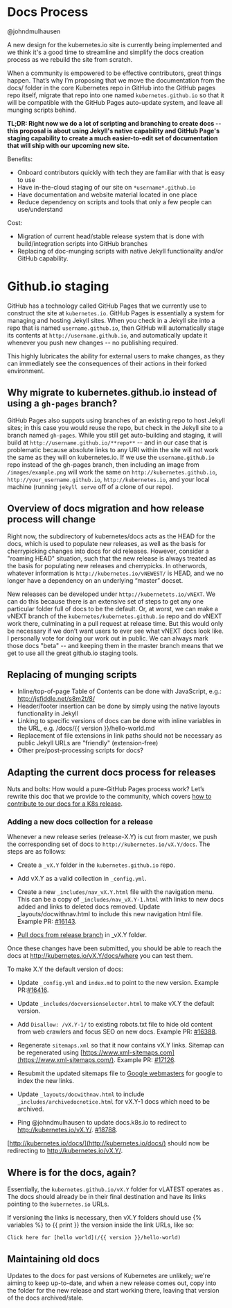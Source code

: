 # Docs Process

@johndmulhausen

A new design for the kubernetes.io site is currently being implemented and we think it's a good time to streamline and simplify the docs creation process as we rebuild the site from scratch.

When a community is empowered to be effective contributors, great things happen. That’s why I’m proposing that we move the documentation from the docs/ folder in the core Kubernetes repo in GitHub into the GitHub pages repo itself, migrate that repo into one named `kubernetes.github.io` so that it will be compatible with the GitHub Pages auto-update system, and leave all munging scripts behind.

**TL;DR: Right now we do a lot of scripting and branching to create docs -- this proposal is about using Jekyll's native capability and GitHub Page's staging capability to create a much easier-to-edit set of documentation that will ship with our upcoming new site.**

Benefits:

* Onboard contributors quickly with tech they are familiar with that is easy to use
* Have in-the-cloud staging of our site on `*username*.github.io`
* Have documentation and website material located in one place
* Reduce dependency on scripts and tools that only a few people can use/understand

Cost:

* Migration of current head/stable release system that is done with build/integration scripts into GitHub branches
* Replacing of doc-munging scripts with native Jekyll functionality and/or GitHub capability.

# Github.io staging

GitHub has a technology called GitHub Pages that we currently use to construct the site at `kubernetes.io`. GitHub Pages is essentially a system for managing and hosting Jekyll sites. When you check in a Jekyll site into a repo that is named `username.github.io`, then GitHub will automatically stage its contents at `http://username.github.io`, and automatically update it whenever you push new changes -- no publishing required.

This highly lubricates the ability for external users to make changes, as they can immediately see the consequences of their actions in their forked environment. 

## Why migrate to kubernetes.github.io instead of using a `gh-pages` branch?

GitHub Pages also suppots using branches of an existing repo to host Jekyll sites; in this case you would reuse the repo, but check in the Jekyll site to a branch named `gh-pages`. While you still get auto-building and staging, it will build at `http://username.github.io/**repo**` -- and in our case that is problematic because absolute links to any URI within the site will not work the same as they will on kubernetes.io. If we use the `username.github.io` repo instead of the gh-pages branch, then including an image from `/images/example.png` will work the same on `http://kubernetes.github.io`, `http://your_username.github.io`, `http://kubernetes.io`, and your local machine (running `jekyll serve` off of a clone of our repo).

## Overview of docs migration and how release process will change

Right now, the subdirectory of kubernetes/docs acts as the HEAD for the docs, which is used to populate new releases, as well as the basis for cherrypicking changes into docs for old releases. However, consider a "roaming HEAD" situation, such that the new release is always treated as the basis for populating new releases and  cherrypicks. In otherwords, whatever information is `http://kubernetes.io/vNEWEST/` is HEAD, and we no longer have a dependency on an underlying “master” docset. 

New releases can be developed under `http://kubernetets.io/vNEXT`. We can do this because there is an extensive set of steps to get any one particular folder full of docs to be the default. Or, at worst, we can make a vNEXT branch of the `kubernetes/kubernetes.github.io` repo and do vNEXT work there, culminating in a pull request at release time. But this would only be necessary if we don’t want users to ever see what vNEXT docs look like. I personally vote for doing our work out in public. We can always mark those docs "beta" -- and keeping them in the master branch means that we get to use all the great github.io staging tools. 

## Replacing of munging scripts

- Inline/top-of-page Table of Contents can be done with JavaScript, e.g.: http://jsfiddle.net/s8m2t/8/
- Header/footer insertion can be done by simply using the native layouts functionality in Jekyll
- Linking to specific versions of docs can be done with inline variables in the URL, e.g. /docs/{{ version }}/hello-world.md
- Replacement of file extensions in link paths should not be necessary as public Jekyll URLs are "friendly" (extension-free)
- Other pre/post-processing scripts for docs?

## Adapting the current docs process for releases

Nuts and bolts: How would a pure-GitHub Pages process work? Let’s rewrite this doc that we provide to the community, which covers [how to contribute to our docs for a K8s release](https://github.com/kubernetes/kubernetes/blob/master/docs/devel/update-release-docs.md).

### Adding a new docs collection for a release

Whenever a new release series (release-X.Y) is cut from master, we push the corresponding set of docs to `http://kubernetes.io/vX.Y/docs`. The steps are as follows:

* Create a `_vX.Y` folder in the `kubernetes.github.io` repo.

* Add vX.Y as a valid collection in `_config.yml`.

* Create a new `_includes/nav_vX.Y.html` file with the navigation menu. This can be a copy of `_includes/nav_vX.Y-1.html` with links to new docs added and links to deleted docs removed. Update _layouts/docwithnav.html to include this new navigation html file. Example PR: [#16143](https://github.com/kubernetes/kubernetes/pull/16143).

* [Pull docs from release branch](https://github.com/kubernetes/kubernetes/blob/master/docs/devel/update-release-docs.md#updating-docs-in-gh-pages-branch) in _vX.Y folder.

Once these changes have been submitted, you should be able to reach the docs at http://kubernetes.io/vX.Y/docs/where you can test them.

To make X.Y the default version of docs:

* Update `_config.yml` and `index.md` to point to the new version. Example PR:[#16416](https://github.com/kubernetes/kubernetes/pull/16416).

* Update `_includes/docversionselector.html` to make vX.Y the default version.

* Add `Disallow: /vX.Y-1/` to existing robots.txt file to hide old content from web crawlers and focus SEO on new docs. Example PR: [#16388](https://github.com/kubernetes/kubernetes/pull/16388).

* Regenerate `sitemaps.xml` so that it now contains vX.Y links. Sitemap can be regenerated using [https://www.xml-sitemaps.com](https://www.xml-sitemaps.com/). Example PR: [#17126](https://github.com/kubernetes/kubernetes/pull/17126).

* Resubmit the updated sitemaps file to [Google webmasters](https://www.google.com/webmasters/tools/sitemap-list?siteUrl=http://kubernetes.io/) for google to index the new links.

* Update `_layouts/docwithnav.html` to include `_includes/archivedocnotice.html` for vX.Y-1 docs which need to be archived.

* Ping @johndmulhausen to update docs.k8s.io to redirect to http://kubernetes.io/vX.Y/. [#18788](https://github.com/kubernetes/kubernetes/issues/18788).

[http://kubernetes.io/docs/](http://kubernetes.io/docs/) should now be redirecting to http://kubernetes.io/vX.Y/.

## Where is <HEAD> for the docs, again?

Essentially, the `kubernetes.github.io/vX.Y` folder for vLATEST operates as <HEAD>. The docs should already be in their final destination and have its links pointing to the `kubernetes.io` URLs.

If versioning the links is necessary, then vX.Y folders should use {% variables %} to {{ print }} the version inside the link URLs, like so:

    Click here for [hello world](/{{ version }}/hello-world)

## Maintaining old docs

Updates to the docs for past versions of Kubernetes are unlikely; we're aiming to keep <HEAD> up-to-date, and when a new release comes out, copy <HEAD> into the folder for the new release and start working there, leaving that version of the docs archived/stale. 


